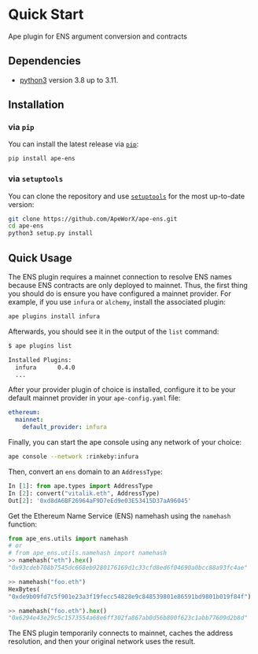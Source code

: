 # Quick Start

Ape plugin for ENS argument conversion and contracts

## Dependencies

- [python3](https://www.python.org/downloads) version 3.8 up to 3.11.

## Installation

### via `pip`

You can install the latest release via [`pip`](https://pypi.org/project/pip/):

```bash
pip install ape-ens
```

### via `setuptools`

You can clone the repository and use [`setuptools`](https://github.com/pypa/setuptools) for the most up-to-date version:

```bash
git clone https://github.com/ApeWorX/ape-ens.git
cd ape-ens
python3 setup.py install
```

## Quick Usage

The ENS plugin requires a mainnet connection to resolve ENS names because ENS contracts are only deployed to mainnet.
Thus, the first thing you should do is ensure you have configured a mainnet provider.
For example, if you use `infura` or `alchemy`, install the associated plugin:

```bash
ape plugins install infura
```

Afterwards, you should see it in the output of the `list` command:

```bash
$ ape plugins list

Installed Plugins:
  infura      0.4.0
  ...
```

After your provider plugin of choice is installed, configure it to be your default mainnet provider in your `ape-config.yaml` file:

```yaml
ethereum:
  mainnet:
    default_provider: infura
```

Finally, you can start the ape console using any network of your choice:

```bash
ape console --network :rinkeby:infura
```

Then, convert an `ens` domain to an `AddressType`:

```python
In [1]: from ape.types import AddressType
In [2]: convert("vitalik.eth", AddressType)
Out[2]: '0xd8dA6BF26964aF9D7eEd9e03E53415D37aA96045'
```

Get the Ethereum Name Service (ENS) namehash using the `namehash` function:

```py
from ape_ens.utils import namehash
# or
# from ape_ens.utils.namehash import namehash
>> namehash("eth").hex()
"0x93cdeb708b7545dc668eb9280176169d1c33cfd8ed6f04690a0bcc88a93fc4ae"

>> namehash("foo.eth")
HexBytes(
"0xde9b09fd7c5f901e23a3f19fecc54828e9c848539801e86591bd9801b019f84f")

>> namehash("foo.eth").hex()
"0x6294e43e29c5c1573554a68e6ff302fa867ab0d56b800f623c1abb77609d2b8d"

```

The ENS plugin temporarily connects to mainnet, caches the address resolution, and then your original network uses the result.
